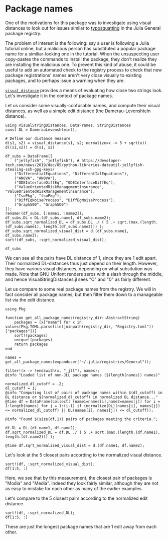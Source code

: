 # Package names

One of the motivations for this package was to investigate using visual distances to look out for issues similar
to [typosquatting](https://en.wikipedia.org/wiki/Typosquatting) in the Julia General package registry.

The problem of interest is the following: say a user is following a Julia tutorial online, but a malicious
person has substituted a popular package name for a similiar-looking one in the tutorial. When the unsuspecting
user copy-pastes the commands to install the package, they don't realize they are installing the malicious one.
To prevent this kind of abuse, it could be useful to add an automated check to the registry process to check
that new package registrations' names aren't very close visually to existing packages, and to perhaps
issue a warning when they are.

[`visual_distance`](@ref) provides a means of evaluating how close two strings look. Let's investigate
it in the context of package names.

Let us consider some visually-confusable names, and compute their visual distances, as well as a simple
edit distance (the Damerau-Levenshtein distance).

```@repl pkgnames
using VisualStringDistances, DataFrames, StringDistances
const DL = DamerauLevenshtein();

# Define our distance measure
d(s1, s2) = visual_distance(s1, s2; normalize=x -> 5 + sqrt(x))
d((s1,s2)) = d(s1, s2)

df_subs = DataFrame([
    ("jellyfish", "jeIlyfish"), # https://developer-tech.com/news/2019/dec/05/python-libraries-dateutil-jellyfish-stealing-ssh-gpg-keys/
    ("DifferentialEquations", "DifferentIalEquations"),
    ("ANOVA", "AN0VA"),
    ("ODEInterfaceDiffEq", "0DEInterfaceDiffEq"),
    ("ValueOrientedRiskManagementInsurance", "ValueOrientedRiskManagementlnsurance"),
    ("IsoPkg", "lsoPkg"),
    ("DiffEqNoiseProcess", "DiffEgNoiseProcess"),
    ("Graph500", "Graph5O0")
]);
rename!(df_subs, [:name1, :name2]);
df_subs.DL = DL.(df_subs.name1, df_subs.name2);
df_subs.sqrt_normalized_DL = df_subs.DL ./ ( 5 .+ sqrt.(max.(length.(df_subs.name1), length.(df_subs.name2))) );
df_subs.sqrt_normalized_visual_dist = d.(df_subs.name1, df_subs.name2);
sort!(df_subs, :sqrt_normalized_visual_dist);
```

```@example pkgnames
df_subs
```
We can see all the pairs have DL distance of 1, since they are 1 edit apart. Their normalized
DL-distances thus just depend on their length. However, they have various visual distances,
depending on what subsitution was made. Note that GNU Unifont renders zeros with a slash through
the middle, and hence VisualStringDistances.jl sees "O" and "0" as fairly different.

Let us compare to some real package names from the registry. We will in fact consider all
package names, but then filter them down to a manageable list via the edit distance.

```@repl pkgnames
using Pkg

function get_all_package_names(registry_dir::AbstractString)
    packages = [x["name"] for x in values(Pkg.TOML.parsefile(joinpath(registry_dir, "Registry.toml"))["packages"])]
    sort!(packages)
    unique!(packages)
    return packages
end

names = get_all_package_names(expanduser("~/.julia/registries/General"));

filter!(x -> !endswith(x, "_jll"), names);
@info "Loaded list of non-JLL package names ($(length(names)) names)"

normalized_dl_cutoff = .2;
dl_cutoff = 1;
@info "Computing list of pairs of package names within $(dl_cutoff) in DL distance or $(normalized_dl_cutoff) in normalized DL distance..."
@time df = DataFrame(collect( (name1=names[i],name2=names[j]) for i = 1:length(names) for j = 1:(i-1) if (normalize(DL)(names[i], names[j]) <= normalized_dl_cutoff) || DL(names[i], names[j]) <= dl_cutoff));

@info "Found $(size(df,1)) pairs of packages meeting the criteria.";

df.DL = DL.(df.name1, df.name2);
df.sqrt_normalized_DL = df.DL ./ ( 5 .+ sqrt.(max.(length.(df.name1), length.(df.name2))) );

@time df.sqrt_normalized_visual_dist = d.(df.name1, df.name2);
```

Let's look at the 5 closest pairs according to the normalized visual distance.
```@example pkgnames
sort!(df, :sqrt_normalized_visual_dist);
df[1:5, :]
```
Here, we see that by this measurement, the closest pair of packages is "Modia"
and "Media". Indeed they look fairly similar, although they are not as easy
to mistake for each other as many of the earlier examples.

Let's compare to the 5 closest pairs according to the normalized edit distance.

```@example pkgnames
sort!(df, :sqrt_normalized_DL);
df[1:5, :]
```

These are just the longest package names that are 1 edit away from each other.
